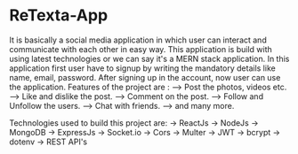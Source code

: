 # ReTexta-App
It is basically a social media application in which user can interact and communicate with each other in easy way.
This application is build with using latest technologies or we can say it's a MERN stack application.
In this application first user have to signup by writing the mandatory details like name, email, password.
After signing up in the account, now user can use the application.
Features of the project are : 
--> Post the photos, videos etc.
--> Like and dislike the post.
--> Comment on the post.
--> Follow and Unfollow the users.
--> Chat with friends.
--> and many more.

Technologies used to build this project are:
-> ReactJs
-> NodeJs
-> MongoDB
-> ExpressJs
-> Socket.io
-> Cors
-> Multer
-> JWT
-> bcrypt
-> dotenv
-> REST API's 

